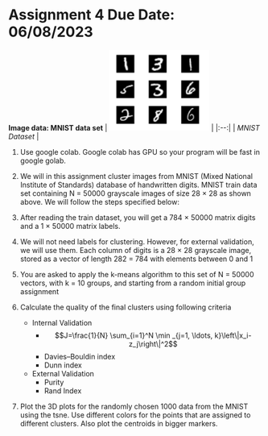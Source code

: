 # Assignment 4 Due Date: 06/08/2023
**Image data: MNIST data set**
| ![space-1.jpg](https://github.com/SyedT1/Data-Mining-CSC417/blob/main/Week%204/Screenshot%20from%202023-08-01%2018-04-49.png) | 
|:--:| 
| *MNIST Dataset* |
  1. Use google colab. Google colab has GPU so your program will be fast in google golab.
  
  2. We will in this assignment cluster images from MNIST (Mixed National Institute of Standards) database of handwritten digits. MNIST train data set containing N = 50000 grayscale images of size 28 × 28 as shown above. We will follow the steps specified below:
  
  3. After reading the train dataset, you will get a 784 × 50000 matrix digits and a 1 × 50000 matrix labels.
  
  4. We will not need labels for clustering. However, for external validation, we will use them. Each column of digits is a 28 × 28 grayscale image, stored as a vector of length 282 = 784 with elements between 0 and 1
  
  5. You are asked to apply the k-means algorithm to this set of N = 50000 vectors, with k = 10 groups, and starting from a random initial group assignment
  
  6. Calculate the quality of the final clusters using following criteria
     + Internal Validation
          + $$J=\frac{1}{N} \sum_{i=1}^N \min _{j=1, \ldots, k}\left\|x_i-z_j\right\|^2$$
          + Davies–Bouldin index
          + Dunn index
     + External Validation
          + Purity
          + Rand Index
  7. Plot the 3D plots for the randomly chosen 1000 data from the MNIST using the tsne. Use different colors for the points that are assigned to different clusters. Also plot the centroids in bigger markers.
